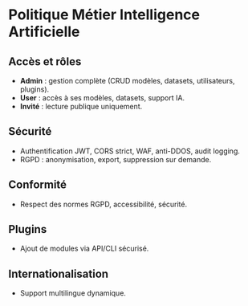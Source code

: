 # Politique Métier Intelligence Artificielle

## Accès et rôles
- **Admin** : gestion complète (CRUD modèles, datasets, utilisateurs, plugins).
- **User** : accès à ses modèles, datasets, support IA.
- **Invité** : lecture publique uniquement.

## Sécurité
- Authentification JWT, CORS strict, WAF, anti-DDOS, audit logging.
- RGPD : anonymisation, export, suppression sur demande.

## Conformité
- Respect des normes RGPD, accessibilité, sécurité.

## Plugins
- Ajout de modules via API/CLI sécurisé.

## Internationalisation
- Support multilingue dynamique.
